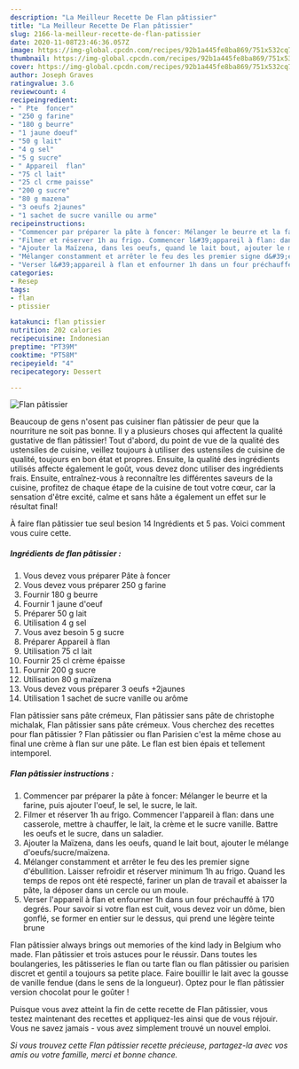 ```yaml
---
description: "La Meilleur Recette De Flan pâtissier"
title: "La Meilleur Recette De Flan pâtissier"
slug: 2166-la-meilleur-recette-de-flan-patissier
date: 2020-11-08T23:46:36.057Z
image: https://img-global.cpcdn.com/recipes/92b1a445fe8ba869/751x532cq70/flan-patissier-photo-principale-de-la-recette.jpg
thumbnail: https://img-global.cpcdn.com/recipes/92b1a445fe8ba869/751x532cq70/flan-patissier-photo-principale-de-la-recette.jpg
cover: https://img-global.cpcdn.com/recipes/92b1a445fe8ba869/751x532cq70/flan-patissier-photo-principale-de-la-recette.jpg
author: Joseph Graves
ratingvalue: 3.6
reviewcount: 4
recipeingredient:
- " Pte  foncer"
- "250 g farine"
- "180 g beurre"
- "1 jaune doeuf"
- "50 g lait"
- "4 g sel"
- "5 g sucre"
- " Appareil  flan"
- "75 cl lait"
- "25 cl crme paisse"
- "200 g sucre"
- "80 g mazena"
- "3 oeufs 2jaunes"
- "1 sachet de sucre vanille ou arme"
recipeinstructions:
- "Commencer par préparer la pâte à foncer: Mélanger le beurre et la farine, puis ajouter l&#39;oeuf, le sel, le sucre, le lait."
- "Filmer et réserver 1h au frigo. Commencer l&#39;appareil à flan: dans une casserole, mettre à chauffer, le lait, la crème et le sucre vanille. Battre les oeufs et le sucre, dans un saladier."
- "Ajouter la Maïzena, dans les oeufs, quand le lait bout, ajouter le mélange d&#39;oeufs/sucre/maïzena."
- "Mélanger constamment et arrêter le feu des les premier signe d&#39;ébullition. Laisser refroidir et réserver minimum 1h au frigo. Quand les temps de repos ont été respecté, fariner un plan de travail et abaisser la pâte, la déposer dans un cercle ou un moule."
- "Verser l&#39;appareil à flan et enfourner 1h dans un four préchauffé à 170 degrés. Pour savoir si votre flan est cuit, vous devez voir un dôme, bien gonflé, se former en entier sur le dessus, qui prend une légère teinte brune"
categories:
- Resep
tags:
- flan
- ptissier

katakunci: flan ptissier 
nutrition: 202 calories
recipecuisine: Indonesian
preptime: "PT39M"
cooktime: "PT58M"
recipeyield: "4"
recipecategory: Dessert

---
```



![Flan pâtissier](https://img-global.cpcdn.com/recipes/92b1a445fe8ba869/751x532cq70/flan-patissier-photo-principale-de-la-recette.jpg)

Beaucoup de gens n'osent pas cuisiner flan pâtissier de peur que la nourriture ne soit pas bonne. Il y a plusieurs choses qui affectent la qualité gustative de flan pâtissier! Tout d'abord, du point de vue de la qualité des ustensiles de cuisine, veillez toujours à utiliser des ustensiles de cuisine de qualité, toujours en bon état et propres. Ensuite, la qualité des ingrédients utilisés affecte également le goût, vous devez donc utiliser des ingrédients frais. Ensuite, entraînez-vous à reconnaître les différentes saveurs de la cuisine, profitez de chaque étape de la cuisine de tout votre cœur, car la sensation d'être excité, calme et sans hâte a également un effet sur le résultat final!

<!--inarticleads1-->

À faire flan pâtissier tue seul besion 14 Ingrédients et 5 pas. Voici comment vous cuire cette.

##### Ingrédients de flan pâtissier :

1. Vous devez vous préparer  Pâte à foncer
1. Vous devez vous préparer 250 g farine
1. Fournir 180 g beurre
1. Fournir 1 jaune d&#39;oeuf
1. Préparer 50 g lait
1. Utilisation 4 g sel
1. Vous avez besoin 5 g sucre
1. Préparer  Appareil à flan
1. Utilisation 75 cl lait
1. Fournir 25 cl crème épaisse
1. Fournir 200 g sucre
1. Utilisation 80 g maïzena
1. Vous devez vous préparer 3 oeufs +2jaunes
1. Utilisation 1 sachet de sucre vanille ou arôme


Flan pâtissier sans pâte crémeux, Flan pâtissier sans pâte de christophe michalak, Flan pâtissier sans pâte crémeux. Vous cherchez des recettes pour flan pâtissier ? Flan pâtissier ou flan Parisien c&#39;est la même chose au final une crème à flan sur une pâte. Le flan est bien épais et tellement intemporel. 

<!--inarticleads2-->

##### Flan pâtissier instructions :

1. Commencer par préparer la pâte à foncer: Mélanger le beurre et la farine, puis ajouter l&#39;oeuf, le sel, le sucre, le lait.
1. Filmer et réserver 1h au frigo. Commencer l&#39;appareil à flan: dans une casserole, mettre à chauffer, le lait, la crème et le sucre vanille. Battre les oeufs et le sucre, dans un saladier.
1. Ajouter la Maïzena, dans les oeufs, quand le lait bout, ajouter le mélange d&#39;oeufs/sucre/maïzena.
1. Mélanger constamment et arrêter le feu des les premier signe d&#39;ébullition. Laisser refroidir et réserver minimum 1h au frigo. Quand les temps de repos ont été respecté, fariner un plan de travail et abaisser la pâte, la déposer dans un cercle ou un moule.
1. Verser l&#39;appareil à flan et enfourner 1h dans un four préchauffé à 170 degrés. Pour savoir si votre flan est cuit, vous devez voir un dôme, bien gonflé, se former en entier sur le dessus, qui prend une légère teinte brune


Flan pâtissier always brings out memories of the kind lady in Belgium who made. Flan pâtissier et trois astuces pour le réussir. Dans toutes les boulangeries, les pâtisseries le flan ou tarte flan ou flan pâtissier ou parisien discret et gentil a toujours sa petite place. Faire bouillir le lait avec la gousse de vanille fendue (dans le sens de la longueur). Optez pour le flan pâtissier version chocolat pour le goûter ! 

<!--inarticleads1-->

<p>
Puisque vous avez atteint la fin de cette recette de Flan pâtissier, vous testez maintenant des recettes et appliquez-les ainsi que de vous réjouir. Vous ne savez jamais - vous avez simplement trouvé un nouvel emploi.
</p>

<p>
<i>Si vous trouvez cette Flan pâtissier recette précieuse, partagez-la avec vos amis ou votre famille, merci et bonne chance.</i>
</p>
